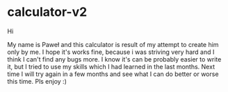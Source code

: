 # calculator-v2

Hi

My name is Paweł and this calculator is result of my attempt to create him only by me. 
I hope it's works fine, because i was striving very hard and I think I can't find any bugs more.
I know it's can be probably easier to write it, but I tried to use my skills which I had learned in the last months.
Next time I will try again in a few months and see what I can do better or worse this time.
Pls enjoy :)
